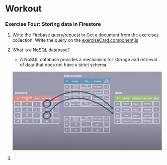 # Workout

### Exercise Four: Storing data in Firestore
1. Write the Firebase query/request to [Get](https://firebase.google.com/docs/firestore/query-data/get-data#get_a_document) a document from the exercises collection. Write the query on the [exerciseCard.component.js]() 
   
2. What is a [NoSQL](https://www.youtube.com/watch?v=v_hR4K4auoQ) database?
   * A NoSQL database provides a mechanism for storage and retrieval of data that does not have a strict schema.
   <p><img src="/img/sql_schema.png" alt="" data-canonical-src="/img/sql_schema.png" /></p>

3. 